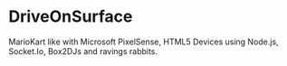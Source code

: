 DriveOnSurface
==============

MarioKart like with Microsoft PixelSense, HTML5 Devices using Node.js, Socket.Io, Box2DJs and ravings rabbits.